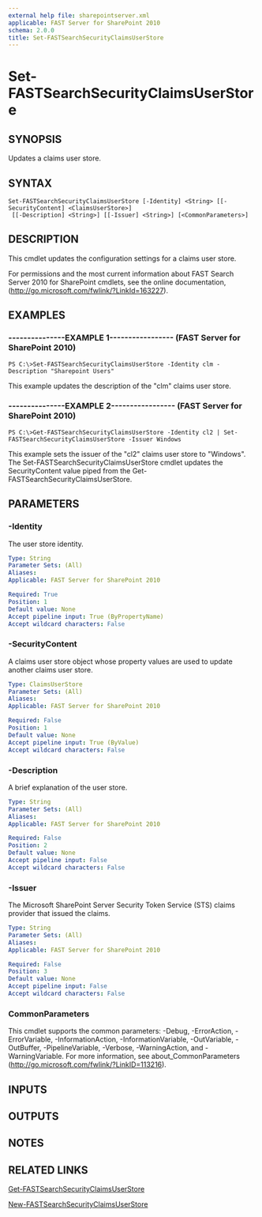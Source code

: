 ```yaml
---
external help file: sharepointserver.xml
applicable: FAST Server for SharePoint 2010
schema: 2.0.0
title: Set-FASTSearchSecurityClaimsUserStore
---
```


# Set-FASTSearchSecurityClaimsUserStore

## SYNOPSIS
Updates a claims user store.

## SYNTAX

```
Set-FASTSearchSecurityClaimsUserStore [-Identity] <String> [[-SecurityContent] <ClaimsUserStore>]
 [[-Description] <String>] [[-Issuer] <String>] [<CommonParameters>]
```

## DESCRIPTION
This cmdlet updates the configuration settings for a claims user store.

For permissions and the most current information about FAST Search Server 2010 for SharePoint cmdlets, see the online documentation, (http://go.microsoft.com/fwlink/?LinkId=163227).

## EXAMPLES

### ---------------EXAMPLE 1----------------- (FAST Server for SharePoint 2010)
```
PS C:\>Set-FASTSearchSecurityClaimsUserStore -Identity clm -Description "Sharepoint Users"
```

This example updates the description of the "clm" claims user store.

### ---------------EXAMPLE 2----------------- (FAST Server for SharePoint 2010)
```
PS C:\>Get-FASTSearchSecurityClaimsUserStore -Identity cl2 | Set-FASTSearchSecurityClaimsUserStore -Issuer Windows
```

This example sets the issuer of the "cl2" claims user store to "Windows".
The Set-FASTSearchSecurityClaimsUserStore cmdlet updates the SecurityContent value piped from the Get-FASTSearchSecurityClaimsUserStore.

## PARAMETERS

### -Identity
The user store identity.

```yaml
Type: String
Parameter Sets: (All)
Aliases: 
Applicable: FAST Server for SharePoint 2010

Required: True
Position: 1
Default value: None
Accept pipeline input: True (ByPropertyName)
Accept wildcard characters: False
```

### -SecurityContent
A claims user store object whose property values are used to update another claims user store.

```yaml
Type: ClaimsUserStore
Parameter Sets: (All)
Aliases: 
Applicable: FAST Server for SharePoint 2010

Required: False
Position: 1
Default value: None
Accept pipeline input: True (ByValue)
Accept wildcard characters: False
```

### -Description
A brief explanation of the user store.

```yaml
Type: String
Parameter Sets: (All)
Aliases: 
Applicable: FAST Server for SharePoint 2010

Required: False
Position: 2
Default value: None
Accept pipeline input: False
Accept wildcard characters: False
```

### -Issuer
The Microsoft SharePoint Server Security Token Service (STS) claims provider that issued the claims.

```yaml
Type: String
Parameter Sets: (All)
Aliases: 
Applicable: FAST Server for SharePoint 2010

Required: False
Position: 3
Default value: None
Accept pipeline input: False
Accept wildcard characters: False
```

### CommonParameters
This cmdlet supports the common parameters: -Debug, -ErrorAction, -ErrorVariable, -InformationAction, -InformationVariable, -OutVariable, -OutBuffer, -PipelineVariable, -Verbose, -WarningAction, and -WarningVariable. For more information, see about_CommonParameters (http://go.microsoft.com/fwlink/?LinkID=113216).

## INPUTS

## OUTPUTS

## NOTES

## RELATED LINKS

[Get-FASTSearchSecurityClaimsUserStore](Get-FASTSearchSecurityClaimsUserStore.md)

[New-FASTSearchSecurityClaimsUserStore](New-FASTSearchSecurityClaimsUserStore.md)

